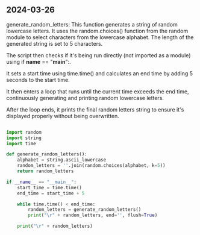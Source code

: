 ## 2024-03-26

generate_random_letters: This function generates a string of random lowercase letters. It uses the random.choices() function from the random module to select characters from the lowercase alphabet. The length of the generated string is set to 5 characters.

The script then checks if it's being run directly (not imported as a module) using if __name__ == "__main__":.

It sets a start time using time.time() and calculates an end time by adding 5 seconds to the start time.

It then enters a loop that runs until the current time exceeds the end time, continuously generating and printing random lowercase letters.

After the loop ends, it prints the final random letters string to ensure it's displayed properly without being overwritten.


```py

import random
import string
import time

def generate_random_letters():
    alphabet = string.ascii_lowercase
    random_letters = ''.join(random.choices(alphabet, k=5))
    return random_letters

if __name__ == "__main__":
    start_time = time.time()
    end_time = start_time + 5

    while time.time() < end_time:
        random_letters = generate_random_letters()
        print("\r" + random_letters, end='', flush=True)

    print("\r" + random_letters)

```
